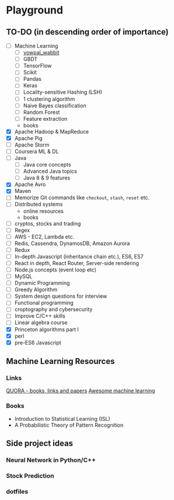 # Playground
## TO-DO (in descending order of importance)
- [ ] Machine Learning
	- [ ] [vowpal_wabbit](https://github.com/JohnLangford/vowpal_wabbit)
	- [ ] GBDT
	- [ ] TensorFlow
	- [ ] Scikit
	- [ ] Pandas
	- [ ] Keras
	- [ ] Locality-sensitive Hashing (LSH)
	- [ ] 1 clustering algorithm
	- [ ] Naive Bayes classification
	- [ ] Random Forest
	- [ ] Feature extraction
	- books
- [x] Apache Hadoop & MapReduce
- [x] Apache Pig
- [ ] Apache Storm
- [ ] Coursera ML & DL
- [ ] Java
  - [ ] Java core concepts
  - [ ] Advanced Java topics
  - [ ] Java 8 & 9 features
- [x] Apache Avro
- [x] Maven
- [ ] Memorize Git commands like `checkout`, `stash`, `reset` etc.
- [ ] Distributed systems
	- online resources
	- books
- [ ] cryptos, stocks and trading
- [ ] Regex
- [ ] AWS - EC2, Lambda etc.
- [ ] Redis, Cassendra, DynamosDB, Amazon Aurora
- [ ] Redux
- [ ] In-depth Javascript (inheritance chain etc.), ES6, ES7
- [ ] React in depth, React Router, Server-side rendering
- [ ] Node.js concepts (event loop etc)
- [ ] MySQL
- [ ] Dynamic Programming
- [ ] Greedy Algorithm
- [ ] System design questions for interview 
- [ ] Functional programming
- [ ] croptography and cybersecurity
- [ ] Improve C/C++ skills
- [ ] Linear algebra course
- [x] Princeton algorithms part I
- [x] perl
- [x] pre-ES6 Javascript

## Machine Learning Resources
### Links
[QUORA - books, links and papers](https://www.quora.com/How-do-I-learn-machine-learning-1)
[Awesome machine learning](https://github.com/jsun98/awesome-machine-learning)
### Books
- Introduction to Statistical Learning (ISL)
- A Probabilistic Theory of Pattern Recognition
## Side project ideas
### Neural Network in Python/C++
### Stock Prediction
### dotfiles
